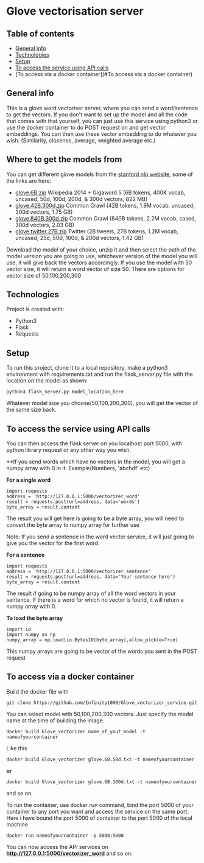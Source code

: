 # Glove vectorisation server

## Table of contents
* [General info](#general-info)
* [Technologies](#technologies)
* [Setup](#setup)
* [To access the service using API calls](#to-access-the-service-using-api-calls)
* [To access via a docker container](#To access via a docker container)

## General info
This is a glove word vectoriser server, where you can send a word/sentence to get the vectors. If you don't want to set up the model and all the code that comes with that yourself, you can just use this service using python3 or use the docker container to do POST request on and get vector embeddings. You can then use these vector embedding to do whatever you wish. (Similarity, closenes, average, weighted average etc.)

## Where to get the models from
You can get different glove models from the [stanford nlp website](https://nlp.stanford.edu/projects/glove/), some of the links are here:
* [glove.6B.zip](https://nlp.stanford.edu/data/glove.6B.zip) Wikipedia 2014 + Gigaword 5 (6B tokens, 400K vocab, uncased, 50d, 100d, 200d, & 300d vectors, 822 MB)
* [glove.42B.300d.zip](https://nlp.stanford.edu/data/glove.42B.300d.zip) Common Crawl (42B tokens, 1.9M vocab, uncased, 300d vectors, 1.75 GB)
* [glove.840B.300d.zip](https://nlp.stanford.edu/data/glove.840B.300d.zip) Common Crawl (840B tokens, 2.2M vocab, cased, 300d vectors, 2.03 GB)
* [glove.twitter.27B.zip](https://nlp.stanford.edu/data/glove.twitter.27B.zip) Twitter (2B tweets, 27B tokens, 1.2M vocab, uncased, 25d, 50d, 100d, & 200d vectors, 1.42 GB)

Download the model of your choice, unzip it and then select the path of the model version you are going to use, 
whichever version of the model you will use, it will give back the vectors accordingly. If you use the model with 50 vector size, it will return a word vector of size 50. 
There are options for vector size of 50,100,200,300


## Technologies
Project is created with:
* Python3
* Flask
* Requests
	
## Setup
To run this project, clone it to a local repository, make a python3 environment with requirements.txt and run the flask_server.py file with the location on the model as shown:

```
python3 flask_server.py model_location_here
```
Whatever model size you choose(50,100,200,300), you will get the vector of the same size back.

## To access the service using API calls
You can then access the flask server on you localhost port 5000, with python library request or any other way you wish.

**If you send words which have no vectors in the model, you will get a numpy array with 0 in it.
Example(Numbers, 'abchdf' etc)

**For a single word**
```
import requests
address = 'http://127.0.0.1:5000/vectorizer_word'
result = requests.post(url=address, data='words')
byte_array = result.content
```
The result you will get here is going to be a byte array, you will need to convert the byte array to numpy array for further use

Note: If you send a sentence in the word vector service, it will just going to give you the vector for the first word.

**For a sentence**

```
import requests
address = 'http://127.0.0.1:5000/vectorizer_sentence'
result = requests.post(url=address, data='Your sentence here')
byte_array = result.content
```

The result if going to be numpy array of all the word vectors in your sentence.
If there is a word for which no vector is found, it will return a numpy array with 0.

**To load the byte array**
```
import io
import numpy as np
numpy_array = np.load(io.BytesIO(byte_array),allow_pickle=True)
```
This numpy arrays are going to be vector of the words you sent in the POST request

## To access via a docker container
Build the docker file with 
```
git clone https://github.com/Infinity1008/Glove_vectorizer_service.git
```

You can select model with 50,100,200,300 vectors. Just specify the model name at the time of building the image.
```
docker build Glove_vectorizer name_of_yout_model -t nameofyourcontainer
```
Like this
```
docker build Glove_vectorizer glove.6B.50d.txt -t nameofyourcontainer
```
**or**
```
docker build Glove_vectorizer glove.6B.300d.txt -t nameofyourcontainer
```
and so on.

To run the container, use docker run command, bind the port 5000 of your container to 
any port you want and access the service on the same port. Here i have bound the port 5000 of container
to the port 5000 of the local machine

```
docker run nameofyourcontainer -p 5000:5000
```
You can now access the API services on **http://127.0.0.1:5000/vectorizer_word** and so on.

